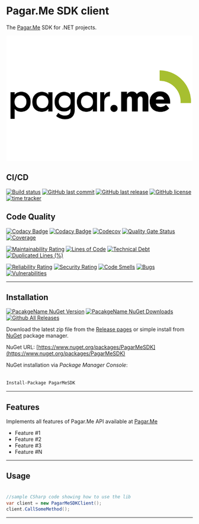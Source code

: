 # Pagar.Me SDK client

The [Pagar.Me](https://pagar.me) SDK for .NET projects.

![Pagar.Me SDK .NET](https://raw.githubusercontent.com/guibranco/pagarme-sdk-dotnet/main/logo.png)

## CI/CD

[![Build status](https://ci.appveyor.com/api/projects/status/ksmbsr9j92baj2d0?svg=true)](https://ci.appveyor.com/project/guibranco/pagarme-sdk-dotnet)
[![GitHub last commit](https://img.shields.io/github/last-commit/guibranco/pagarme-sdk-dotnet)](https://github.com/guibranco/pagarme-sdk-dotnet)
[![GitHub last release](https://img.shields.io/github/release-date/guibranco/pagarme-sdk-dotnet.svg?style=flat)](https://github.com/guibranco/pagarme-sdk-dotnet)
[![GitHub license](https://img.shields.io/github/license/guibranco/pagarme-sdk-dotnet)](https://github.com/guibranco/pagarme-sdk-dotnet)
[![time tracker](https://wakatime.com/badge/github/guibranco/pagarme-sdk-dotnet.svg)](https://wakatime.com/badge/github/guibranco/pagarme-sdk-dotnet)

## Code Quality

[![Codacy Badge](https://app.codacy.com/project/badge/Grade/7d2d55d973504d37b6046db35243e6d8)](https://www.codacy.com/gh/guibranco/pagarme-sdk-dotnet/dashboard?utm_source=github.com&amp;utm_medium=referral&amp;utm_content=guibranco/pagarme-sdk-dotnet&amp;utm_campaign=Badge_Grade)
[![Codacy Badge](https://api.codacy.com/project/badge/Coverage/7d2d55d973504d37b6046db35243e6d8)](https://www.codacy.com/gh/guibranco/pagarme-sdk-dotnet/dashboard?utm_source=github.com&amp;utm_medium=referral&amp;utm_content=guibranco/pagarme-sdk-dotnet&amp;utm_campaign=Badge_Grade)
[![Codecov](https://codecov.io/gh/guibranco/pagarme-sdk-dotnet/branch/main/graph/badge.svg)](https://codecov.io/gh/guibranco/pagarme-sdk-dotnet)
[![Quality Gate Status](https://sonarcloud.io/api/project_badges/measure?project=guibranco_pagarme-sdk-dotnet&metric=alert_status)](https://sonarcloud.io/dashboard?id=guibranco_pagarme-sdk-dotnet)
[![Coverage](https://sonarcloud.io/api/project_badges/measure?project=guibranco_pagarme-sdk-dotnet&metric=coverage)](https://sonarcloud.io/dashboard?id=guibranco_pagarme-sdk-dotnet)

[![Maintainability Rating](https://sonarcloud.io/api/project_badges/measure?project=guibranco_pagarme-sdk-dotnet&metric=sqale_rating)](https://sonarcloud.io/dashboard?id=guibranco_pagarme-sdk-dotnet)
[![Lines of Code](https://sonarcloud.io/api/project_badges/measure?project=guibranco_pagarme-sdk-dotnet&metric=ncloc)](https://sonarcloud.io/dashboard?id=guibranco_pagarme-sdk-dotnet)
[![Technical Debt](https://sonarcloud.io/api/project_badges/measure?project=guibranco_pagarme-sdk-dotnet&metric=sqale_index)](https://sonarcloud.io/dashboard?id=guibranco_pagarme-sdk-dotnet)
[![Duplicated Lines (%)](https://sonarcloud.io/api/project_badges/measure?project=guibranco_pagarme-sdk-dotnet&metric=duplicated_lines_density)](https://sonarcloud.io/dashboard?id=guibranco_pagarme-sdk-dotnet)

[![Reliability Rating](https://sonarcloud.io/api/project_badges/measure?project=guibranco_pagarme-sdk-dotnet&metric=reliability_rating)](https://sonarcloud.io/dashboard?id=guibranco_pagarme-sdk-dotnet)
[![Security Rating](https://sonarcloud.io/api/project_badges/measure?project=guibranco_pagarme-sdk-dotnet&metric=security_rating)](https://sonarcloud.io/dashboard?id=guibranco_pagarme-sdk-dotnet)
[![Code Smells](https://sonarcloud.io/api/project_badges/measure?project=guibranco_pagarme-sdk-dotnet&metric=code_smells)](https://sonarcloud.io/dashboard?id=guibranco_pagarme-sdk-dotnet)
[![Bugs](https://sonarcloud.io/api/project_badges/measure?project=guibranco_pagarme-sdk-dotnet&metric=bugs)](https://sonarcloud.io/dashboard?id=guibranco_pagarme-sdk-dotnet)
[![Vulnerabilities](https://sonarcloud.io/api/project_badges/measure?project=guibranco_pagarme-sdk-dotnet&metric=vulnerabilities)](https://sonarcloud.io/dashboard?id=guibranco_pagarme-sdk-dotnet)

---

## Installation

[![PacakgeName NuGet Version](https://img.shields.io/nuget/v/PagarMeSDK.svg?style=flat)](https://www.nuget.org/packages/PagarMeSDK/)
[![PacakgeName NuGet Downloads](https://img.shields.io/nuget/dt/PagarMeSDK.svg?style=flat)](https://www.nuget.org/packages/PagarMeSDK/)
[![Github All Releases](https://img.shields.io/github/downloads/guibranco/pagarme-sdk-dotnet/total.svg?style=flat)](https://github.com/guibranco/pagarme-sdk-dotnet)

Download the latest zip file from the [Release pages](https://github.com/guibranco/pagarme-sdk-dotnet/releases) or simple install from [NuGet](https://www.nuget.org/packages/PagarMeSDK) package manager.

NuGet URL: [https://www.nuget.org/packages/PagarMeSDK](https://www.nuget.org/packages/PagarMeSDK)

NuGet installation via *Package Manager Console*:

```ps

Install-Package PagarMeSDK

```

---

## Features

Implements all features of Pagar.Me API available at [Pagar.Me](https://docs.pagar.me/docs/overview-principal)

  -  Feature #1
  -  Feature #2
  -  Feature #3
  -  Feature #N

---

## Usage

```cs

//sample CSharp code showing how to use the lib
var client = new PagarMeSDKClient();
client.CallSomeMethod();

```

---
